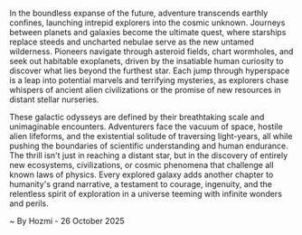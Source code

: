 
In the boundless expanse of the future, adventure transcends earthly confines, launching intrepid explorers into the cosmic unknown. Journeys between planets and galaxies become the ultimate quest, where starships replace steeds and uncharted nebulae serve as the new untamed wilderness. Pioneers navigate through asteroid fields, chart wormholes, and seek out habitable exoplanets, driven by the insatiable human curiosity to discover what lies beyond the furthest star. Each jump through hyperspace is a leap into potential marvels and terrifying mysteries, as explorers chase whispers of ancient alien civilizations or the promise of new resources in distant stellar nurseries.

These galactic odysseys are defined by their breathtaking scale and unimaginable encounters. Adventurers face the vacuum of space, hostile alien lifeforms, and the existential solitude of traversing light-years, all while pushing the boundaries of scientific understanding and human endurance. The thrill isn't just in reaching a distant star, but in the discovery of entirely new ecosystems, civilizations, or cosmic phenomena that challenge all known laws of physics. Every explored galaxy adds another chapter to humanity's grand narrative, a testament to courage, ingenuity, and the relentless spirit of exploration in a universe teeming with infinite wonders and perils.

~ By Hozmi - 26 October 2025
